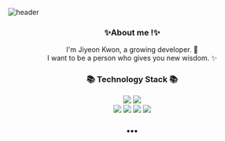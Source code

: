 
<!--
**kwonzizi/Kwonzizi** is a ✨ _special_ ✨ repository because its `README.md` (this file) appears on your GitHub profile.

Here are some ideas to get you started:

- 🔭 I’m currently working on ...
- 🌱 I’m currently learning ...
- 👯 I’m looking to collaborate on ...
- 🤔 I’m looking for help with ...
- 💬 Ask me about ...
- 📫 How to reach me: ...
- 😄 Pronouns: ...
- ⚡ Fun fact: ...
-->

![header](https://capsule-render.vercel.app/api?text=👋%Hi!%there👋&fontAlignY=50)

<h3 align="center"> ✨About me !✨ </h3>

<p align="center">
I'm Jiyeon Kwon, a growing developer. 🌱 <br>
I want to be a person who gives you new wisdom. ✨
</p>
<h3 align="center">📚 Technology Stack 📚</h3>
<p align="center">
  

  <img src="https://img.shields.io/badge/-Java-orange"/>
  <img src="https://img.shields.io/badge/-Kotlin-blueviolet"/>
  <br>
  <img src="https://img.shields.io/badge/-html5-brightgreen"/>
  <img src="https://img.shields.io/badge/-css3-yellowgreen"/>
  <img src="https://img.shields.io/badge/-JavaScript-yellow"/>
  <img src="https://img.shields.io/badge/-Python-blue"/>
  <br>
  </p>
  <p align="center">

</p>


<h3 align="center">•••</h3>

<p align="center">

</p>
